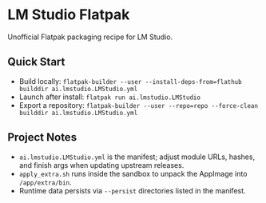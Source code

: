 # LM Studio Flatpak

Unofficial Flatpak packaging recipe for LM Studio.

## Quick Start
- Build locally: `flatpak-builder --user --install-deps-from=flathub builddir ai.lmstudio.LMStudio.yml`
- Launch after install: `flatpak run ai.lmstudio.LMStudio`
- Export a repository: `flatpak-builder --user --repo=repo --force-clean builddir ai.lmstudio.LMStudio.yml`

## Project Notes
- `ai.lmstudio.LMStudio.yml` is the manifest; adjust module URLs, hashes, and finish args when updating upstream releases.
- `apply_extra.sh` runs inside the sandbox to unpack the AppImage into `/app/extra/bin`.
- Runtime data persists via `--persist` directories listed in the manifest.


